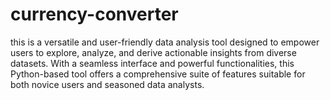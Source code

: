 # currency-converter
this is a versatile and user-friendly data analysis tool designed to empower users to explore, analyze, and derive actionable insights from diverse datasets. With a seamless interface and powerful functionalities, this Python-based tool offers a comprehensive suite of features suitable for both novice users and seasoned data analysts.
